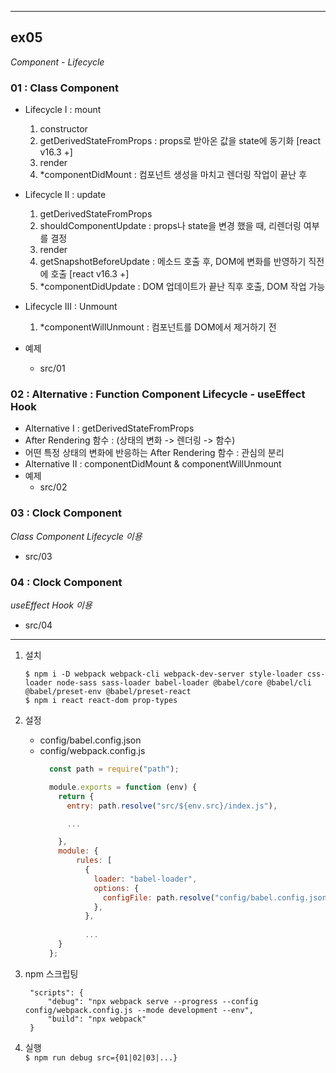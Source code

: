 ___
## ex05
_Component - Lifecycle_

### 01 : Class Component
  - Lifecycle I : mount
    1. constructor
    2. getDerivedStateFromProps : props로 받아온 값을 state에 동기화 [react v16.3 +]
    3. render
    4. *componentDidMount : 컴포넌트 생성을 마치고 렌더링 작업이 끝난 후
     
  - Lifecycle II : update
    1. getDerivedStateFromProps
    2. shouldComponentUpdate : props나 state을 변경 했을 때, 리렌더링 여부를 결정
    3. render
    4. getSnapshotBeforeUpdate : 메소드 호출 후, DOM에 변화를 반영하기 직전에 호출 [react v16.3 +]
    5. *componentDidUpdate : DOM 업데이트가 끝난 직후 호출, DOM 작업 가능
   
  - Lifecycle III : Unmount
    1. *componentWillUnmount : 컴포넌트를 DOM에서 제거하기 전

  - 예제
    - src/01

### 02 : Alternative : Function Component Lifecycle - useEffect Hook
  - Alternative I : getDerivedStateFromProps
  - After Rendering 함수 : (상태의 변화 -> 렌더링 -> 함수)
  - 어떤 특정 상태의 변화에 반응하는 After Rendering 함수 : 관심의 분리
  - Alternative II : componentDidMount & componentWillUnmount
  - 예제
    - src/02

### 03 : Clock Component
_Class Component Lifecycle 이용_  
  - src/03

### 04 : Clock Component
_useEffect Hook 이용_  
  - src/04
___

1. 설치
    ```shell
    $ npm i -D webpack webpack-cli webpack-dev-server style-loader css-loader node-sass sass-loader babel-loader @babel/core @babel/cli @babel/preset-env @babel/preset-react
    $ npm i react react-dom prop-types
    ```

2. 설정
   - config/babel.config.json
   - config/webpack.config.js
        ```js
          const path = require("path");

          module.exports = function (env) {
            return {
              entry: path.resolve("src/${env.src}/index.js"),

              ...

            },
            module: {
                rules: [
                  {
                    loader: "babel-loader",
                    options: {
                      configFile: path.resolve("config/babel.config.json"),
                    },
                  },
                  
                  ...
            }
          };
        ```

3. npm 스크립팅
   ```jsonc
    "scripts": {
        "debug": "npx webpack serve --progress --config config/webpack.config.js --mode development --env",
        "build": "npx webpack"
    }
   ```

4. 실행  
   `$ npm run debug src={01|02|03|...}` 